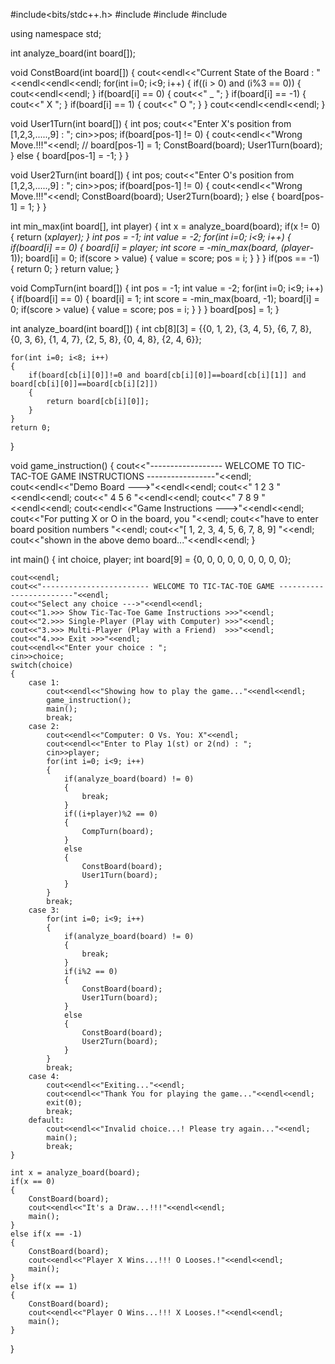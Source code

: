 #include<bits/stdc++.h>
#include<iostream>
#include<string>
#include<map>

using namespace std;

int analyze_board(int board[]);

void ConstBoard(int board[])
{
    cout<<endl<<"Current State of the Board : "<<endl<<endl<<endl;
    for(int i=0; i<9; i++)
    {
        if((i > 0) and (i%3 == 0))
        {
            cout<<endl<<endl;
        }
        if(board[i] == 0)
        {
            cout<<" _  ";
        }
        if(board[i] == -1)
        {
            cout<<" X  ";
        }
        if(board[i] == 1)
        {
            cout<<" O  ";
        }
    }
    cout<<endl<<endl<<endl;
}

void User1Turn(int board[])
{
    int pos;
    cout<<"Enter X's position from [1,2,3,.....,9] : ";
    cin>>pos;
    if(board[pos-1] != 0)
    {
        cout<<endl<<"Wrong Move.!!!"<<endl;
        // board[pos-1] = 1;
        ConstBoard(board);
        User1Turn(board);
    }
    else
    {
        board[pos-1] = -1;
    }
}

void User2Turn(int board[])
{
    int pos;
    cout<<"Enter O's position from [1,2,3,.....,9] : ";
    cin>>pos;
    if(board[pos-1] != 0)
    {
        cout<<endl<<"Wrong Move.!!!"<<endl;
        ConstBoard(board);
        User2Turn(board);
    }
    else
    {
        board[pos-1] = 1;
    }
}

int min_max(int board[], int player)
{
    int x = analyze_board(board);
    if(x != 0)
    {
        return (x*player);
    }
    int pos = -1;
    int value = -2;
    for(int i=0; i<9; i++)
    {
        if(board[i] == 0)
        {
            board[i] = player;
            int score = -min_max(board, (player*-1));
            board[i] = 0;
            if(score > value)
            {
                value = score;
                pos = i;
            }
        }
    }
    if(pos == -1)
    {
        return 0;
    }
    return value;
}

void CompTurn(int board[])
{
    int pos = -1;
    int value = -2;
    for(int i=0; i<9; i++)
    {
        if(board[i] == 0)
        {
            board[i] = 1;
            int score = -min_max(board, -1);
            board[i] = 0;
            if(score > value)
            {
                value = score;
                pos = i;
            }
        }
    }
    board[pos] = 1;
}

int analyze_board(int board[])
{
    int cb[8][3] = {{0, 1, 2}, {3, 4, 5}, {6, 7, 8}, {0, 3, 6}, {1, 4, 7}, {2, 5, 8}, {0, 4, 8}, {2, 4, 6}};
    
    for(int i=0; i<8; i++)
    {
        if(board[cb[i][0]]!=0 and board[cb[i][0]]==board[cb[i][1]] and board[cb[i][0]]==board[cb[i][2]])
        {
            return board[cb[i][0]];
        }
    }
    return 0;
}

void game_instruction()
{
    cout<<"------------------ WELCOME TO TIC-TAC-TOE GAME INSTRUCTIONS -----------------"<<endl;
    cout<<endl<<"Demo Board --->"<<endl<<endl;
    cout<<" 1   2   3 "<<endl<<endl;
    cout<<" 4   5   6 "<<endl<<endl;
    cout<<" 7   8   9 "<<endl<<endl;
    cout<<endl<<"Game Instructions --->"<<endl<<endl;
    cout<<"For putting X or O in the board, you "<<endl;
    cout<<"have to enter board position numbers "<<endl;
    cout<<"[ 1,  2,  3,  4,  5,  6,  7,  8,  9] "<<endl;
    cout<<"shown in the above demo board..."<<endl<<endl;
}

int main()
{
    int choice, player;
    int board[9] = {0, 0, 0, 0, 0, 0, 0, 0, 0};
    
    cout<<endl;
    cout<<"------------------------ WELCOME TO TIC-TAC-TOE GAME ------------------------"<<endl;
    cout<<"Select any choice --->"<<endl<<endl;
    cout<<"1.>>> Show Tic-Tac-Toe Game Instructions >>>"<<endl;
    cout<<"2.>>> Single-Player (Play with Computer) >>>"<<endl;
    cout<<"3.>>> Multi-Player (Play with a Friend)  >>>"<<endl;
    cout<<"4.>>> Exit >>>"<<endl;
    cout<<endl<<"Enter your choice : ";
    cin>>choice;
    switch(choice)
    {
        case 1:
            cout<<endl<<"Showing how to play the game..."<<endl<<endl;
            game_instruction();
            main();
            break;
        case 2:
            cout<<endl<<"Computer: O Vs. You: X"<<endl;
            cout<<endl<<"Enter to Play 1(st) or 2(nd) : ";
            cin>>player;
            for(int i=0; i<9; i++)
            {
                if(analyze_board(board) != 0)
                {
                    break;
                }
                if((i+player)%2 == 0)
                {
                    CompTurn(board);
                }
                else
                {
                    ConstBoard(board);
                    User1Turn(board);
                }
            }
            break;
        case 3:
            for(int i=0; i<9; i++)
            {
                if(analyze_board(board) != 0)
                {
                    break;
                }
                if(i%2 == 0)
                {
                    ConstBoard(board);
                    User1Turn(board);
                }
                else
                {
                    ConstBoard(board);
                    User2Turn(board);
                }
            }
            break;
        case 4:
            cout<<endl<<"Exiting..."<<endl;
            cout<<endl<<"Thank You for playing the game..."<<endl<<endl;
            exit(0);
            break;
        default:
            cout<<endl<<"Invalid choice...! Please try again..."<<endl;
            main();
            break;
    }
    
    int x = analyze_board(board);
    if(x == 0)
    {
        ConstBoard(board);
        cout<<endl<<"It's a Draw...!!!"<<endl<<endl;
        main();
    }
    else if(x == -1)
    {
        ConstBoard(board);
        cout<<endl<<"Player X Wins...!!! O Looses.!"<<endl<<endl;
        main();
    }
    else if(x == 1)
    {
        ConstBoard(board);
        cout<<endl<<"Player O Wins...!!! X Looses.!"<<endl<<endl;
        main();
    }
}



